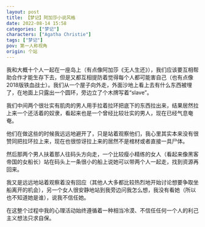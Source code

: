```yaml
---
layout: post
title: 【梦记】阿加莎小说风格
date: 2022-08-14 15:58
categories: ["梦记"]
characters: ["Agatha Christie"]
tags: ["梦记"]
pov: 第一人称视角
origin: 个站
---
```


我和大概十个人一起在一座岛上（有点像阿加莎《无人生还》），我们应该要互相帮助合作才能生存下去，但是又都互相提防着觉得每个人都可能害自己（也有点像2018版铁血战士）。我们从一个屋子向外走，外面沙地上看上去有什么东西被埋了，在地面上只露出一个圆环，旁边立了个木牌写着“slave”。

我们中间两个很壮实有肌肉的男人用手拉着拉环把底下的东西拉出来，结果居然拉上来一个还活着的奴隶，看起来也是一个曾经比较壮实的男人，现在已经气息奄奄。

他们在做这些的时候我远远地避开了，只是站着观察他们，我心里其实本来没有很赞同把拉环拉上来，现在也很惊讶拉上来的居然不是棺材或者直接一具尸体。

然后那两个男人扶着那人往码头方向走，一个比较瘦小精练的女人（看起来像黑客帝国的女船长）站在码头上一条很小的船上说她可以带两个人一起走，找到资源再回来。

我又是远远地站着观察着没有回应（其他人大多都比较热烈地开始讨论想要争取坐船离开的机会），另一个女人很安静地站到我旁边问我怎么想，我没有看她（所以也不知道她是谁），说我不信任她。

在这整个过程中我的心理活动始终遵循着一种相当冷漠、不信任任何一个人的利己主义想法只求自保。
